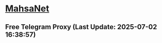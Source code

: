 
# [MahsaNet](https://t.me/mahsa_net)
## Free Telegram Proxy (Last Update: 2025-07-02 16:38:57)

    